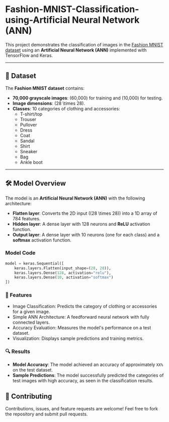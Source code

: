 # Fashion-MNIST-Classification-using-Artificial Neural Network (ANN)
This project demonstrates the classification of images in the [Fashion MNIST dataset](https://github.com/zalandoresearch/fashion-mnist) using an **Artificial Neural Network (ANN)** implemented with TensorFlow and Keras.

---

## 📜 Dataset

The **Fashion MNIST dataset** contains:
- **70,000 grayscale images**: \(60,000\) for training and \(10,000\) for testing.
- **Image dimensions**: \(28 \times 28\).
- **Classes**: 10 categories of clothing and accessories:
  - T-shirt/top
  - Trouser
  - Pullover
  - Dress
  - Coat
  - Sandal
  - Shirt
  - Sneaker
  - Bag
  - Ankle boot

---

## 🛠️ Model Overview

The model is an **Artificial Neural Network (ANN)** with the following architecture:
- **Flatten layer**: Converts the 2D input (\(28 \times 28\)) into a 1D array of 784 features.
- **Hidden layer**: A dense layer with 128 neurons and **ReLU** activation function.
- **Output layer**: A dense layer with 10 neurons (one for each class) and a **softmax** activation function.



### **Model Code**
```python
model = keras.Sequential([
    keras.layers.Flatten(input_shape=(28, 28)),
    keras.layers.Dense(128, activation="relu"),
    keras.layers.Dense(10, activation="softmax")
])
```


### 🚀 Features
- Image Classification: Predicts the category of clothing or accessories for a given image.
- Simple ANN Architecture: A feedforward neural network with fully connected layers.
- Accuracy Evaluation: Measures the model's performance on a test dataset.
- Visualization: Displays sample predictions and training metrics.

### 🔍 Results

- **Model Accuracy**: The model achieved an accuracy of approximately `XX%` on the test dataset.
- **Sample Predictions**: The model successfully predicted the categories of test images with high accuracy, as seen in the classification results.

## 🤝 Contributing
Contributions, issues, and feature requests are welcome! Feel free to fork the repository and submit pull requests.
